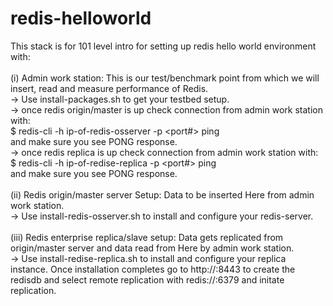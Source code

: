 # redis-helloworld

This stack is for 101 level intro for setting up redis hello world environment with: <br><br>
(i) Admin work station: This is our test/benchmark point from which we will insert, read and measure performance of Redis.<br>
-> Use install-packages.sh to get your testbed setup. <br>
-> once redis origin/master is up check connection from admin work station with: <br>
$ redis-cli -h ip-of-redis-osserver -p <port#> ping <br>
and make sure you see PONG response. <br>
 -> once redis replica is up check connection from admin work station with:<br> 
$ redis-cli -h ip-of-redise-replica -p <port#> ping <br>
and make sure you see PONG response. <br><br>
(ii) Redis origin/master server Setup: Data to be inserted Here from admin work station.<br>
  -> Use install-redis-osserver.sh to install and configure your redis-server. <br><br>
(iii) Redis enterprise replica/slave setup: Data gets replicated from origin/master server and data read from Here by admin work station.<br>
  -> Use install-redise-replica.sh to install and configure your replica instance. Once installation completes go to http://<ip>:8443 to create the redisdb and select remote replication with redis://<ip-of-redis-osserver>:6379 and initate replication. <br> <br>



